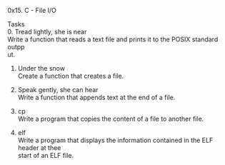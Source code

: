 0x15. C - File I/O                                                                                                               
                                                                                                                                 
Tasks                                                                                                                            
0. Tread lightly, she is near                                                                                                    
Write a function that reads a text file and prints it to the POSIX standard outpp                                                
ut.                                                                                                                              
                                                                                                                                 
1. Under the snow                                                                                                                
Create a function that creates a file.                                                                                           
                                                                                                                                 
2. Speak gently, she can hear                                                                                                    
Write a function that appends text at the end of a file.                                                                         
                                                                                                                                 
3. cp                                                                                                                            
Write a program that copies the content of a file to another file.                                                               
                                                                                                                                 
4. elf                                                                                                                           
Write a program that displays the information contained in the ELF header at thee                                                
 start of an ELF file.   
